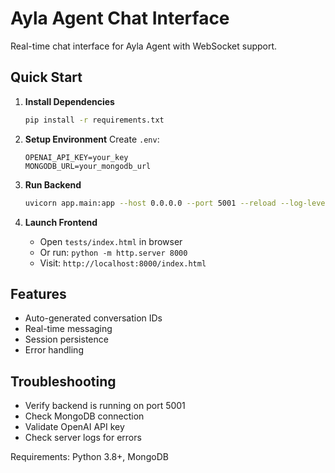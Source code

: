 # Ayla Agent Chat Interface

Real-time chat interface for Ayla Agent with WebSocket support.

## Quick Start

1. **Install Dependencies**

   ```bash
   pip install -r requirements.txt
   ```

2. **Setup Environment**
   Create `.env`:

   ```env
   OPENAI_API_KEY=your_key
   MONGODB_URL=your_mongodb_url
   ```

3. **Run Backend**

   ```bash
   uvicorn app.main:app --host 0.0.0.0 --port 5001 --reload --log-level debug
   ```

4. **Launch Frontend**
   - Open `tests/index.html` in browser
   - Or run: `python -m http.server 8000`
   - Visit: `http://localhost:8000/index.html`

## Features

- Auto-generated conversation IDs
- Real-time messaging
- Session persistence
- Error handling

## Troubleshooting

- Verify backend is running on port 5001
- Check MongoDB connection
- Validate OpenAI API key
- Check server logs for errors

Requirements: Python 3.8+, MongoDB
